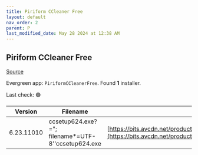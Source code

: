 ```yaml
---
title: Piriform CCleaner Free
layout: default
nav_order: 2
parent: P
last_modified_date: May 28 2024 at 12:38 AM
---
```


## Piriform CCleaner Free

[Source](https://www.ccleaner.com/ccleaner)

Evergreen app: `PiriformCCleanerFree`. Found **1** installer.

Last check: 🟢

| Version    | Filename                                           | URI                                                                                                                                                                                                                                  |
| ---------- | -------------------------------------------------- | ------------------------------------------------------------------------------------------------------------------------------------------------------------------------------------------------------------------------------------ |
| 6.23.11010 | ccsetup624.exe?="; filename*=UTF-8''ccsetup624.exe | [https://bits.avcdn.net/productfamily_CCLEANER/insttype_FREE/platform_WIN_PIR/installertype_ONLINE/build_RELEASE/](https://bits.avcdn.net/productfamily_CCLEANER/insttype_FREE/platform_WIN_PIR/installertype_ONLINE/build_RELEASE/) |
